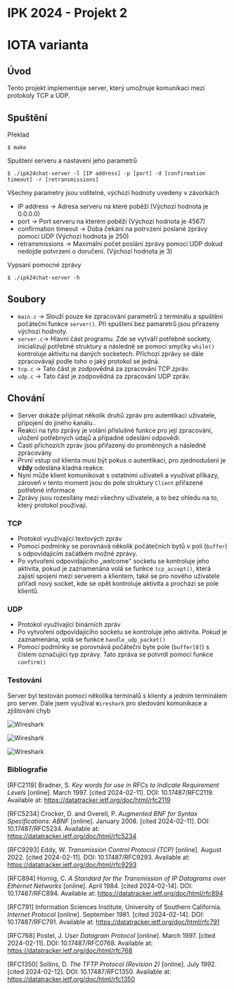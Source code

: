 # IPK 2024 - Projekt 2
# IOTA varianta
 

## Úvod

Tento projekt implementuje server, který umožnuje komunikaci mezi protokoly TCP a UDP.

## Spuštění

Překlad
```console
$ make
```
Spuštení serveru a nastavení jeho parametrů
```console
$ ./ipk24chat-server -l [IP address] -p [port] -d [confirmation timeout] -r [retransmissions]
```
Všechny parametry jsou volitelné, výchozí hodnoty uvedeny v závorkách 
- IP address -> Adresa serveru na které poběží (Výchozí hodnota je 0.0.0.0)
- port -> Port serveru na kterém poběží (Výchozí hodnota je 4567)
- confirmation timeout -> Doba čekání na potrvzení poslané zprávy pomocí UDP (Výchozí hodnota je 250)
- retransmissions -> Maximální počet poslání zprávy pomocí UDP dokud nedojde potvrzení o doručení. (Výchozí hodnota je 3)

Vypsaní pomocné zprávy
```console
$ ./ipk24chat-server -h
```
## Soubory
- `main.c`  -> Slouží pouze ke zpracování parametrů z terminálu a spuštění počáteční funkce `server()`. Při spuštení bez pamaretrů jsou přirazeny výchozí hodnoty.
- `server.c`-> Hlavní část programu. Zde se vytváří potřebné sockety, inicializují potřebné struktury a následně se pomocí smyčky `while()` kontroluje aktivitu na daných socketech. Příchozí zprávy se dále zpracovávají podle toho o jaký protokol se jedná.
- `tcp.c`   -> Tato část je zodpovědná za zpracování TCP zpráv.
- `udp.c`   -> Tato část je zodpovědná za zpracování UDP zpráv.

## Chování
- Server dokáže přijímat několik druhů zpráv pro autentikaci uživatele, připojení do jiného kanálu.. 
- Reakcí na tyto zprávy je volání příslušné funkce pro její zpracování, uložení potřebných údajů a případné odeslání odpovědi. 
- Časti příchozích zpráv jsou přiřazeny do proměnných a následně zpracovány
- První vstup od klienta musí být pokus o autentikaci, pro zjednodušení je __vždy__ odeslána kladná reakce. 
- Nyní může klient komunikovat s ostatními uživateli a využívat příkazy, zároveň v tento moment jsou do pole struktury `Client` přiřazené potřebné informace 
- Zprávy jsou rozesílány mezi všechny uživatele, a to bez ohledu na to, který protokol používají.

### TCP
- Protokol využívající textových zpráv
- Pomocí podmínky se porovnává několík počátečních bytů v poli (`buffer`) s odpovídajícím začátkém možné zprávy.
- Po vytvoření odpovídajícího „welcome" socketu se kontroluje jeho aktivita, pokud je zaznamenána volá se funkce `tcp_accept()`, která zajistí spojení mezi serverem a klientem, také se pro nového uživatele přiřadí nový socket, kde se opět kontroluje aktivita a prochází se pole klientů.

    
### UDP
- Protokol využívající binárních zpráv
- Po vytvoření odpovídajícího socketu se kontroluje jeho aktivita. Pokud je zaznamenána, volá se funkce `handle_udp_packet()`
- Pomocí podmínky se porovnává počáteční byte pole (`buffer[0]`) s číslem označující typ zprávy. Tato zpráva se potvrdí pomocí funkce `confirm()`

### Testování

Server byl testován pomocí několika terminalů s klienty a jedním terminálem pro server. Dále jsem využíval `Wireshark` pro sledování komunikace a zjištování chyb

![Wireshark](https://git.fit.vutbr.cz/xzaple40/ipk24chat-server/raw/branch/main/term.png)

![Wireshark](https://git.fit.vutbr.cz/xzaple40/ipk24chat-server/raw/branch/main/ws1.png)

![Wireshark](https://git.fit.vutbr.cz/xzaple40/ipk24chat-server/raw/branch/main/ws2.png)

### Bibliografie

[RFC2119] Bradner, S. _Key words for use in RFCs to Indicate Requirement Levels_ [online]. March 1997. [cited 2024-02-11]. DOI: 10.17487/RFC2119. Available at: https://datatracker.ietf.org/doc/html/rfc2119

[RFC5234] Crocker, D. and Overell, P. _Augmented BNF for Syntax Specifications: ABNF_ [online]. January 2008. [cited 2024-02-11]. DOI: 10.17487/RFC5234. Available at: https://datatracker.ietf.org/doc/html/rfc5234

[RFC9293] Eddy, W. _Transmission Control Protocol (TCP)_ [online]. August 2022. [cited 2024-02-11]. DOI: 10.17487/RFC9293. Available at: https://datatracker.ietf.org/doc/html/rfc9293

[RFC894] Hornig, C. _A Standard for the Transmission of IP Datagrams over Ethernet Networks_ [online]. April 1984. [cited 2024-02-14]. DOI: 10.17487/RFC894. Available at: https://datatracker.ietf.org/doc/html/rfc894

[RFC791] Information Sciences Institute, University of Southern California. _Internet Protocol_ [online]. September 1981. [cited 2024-02-14]. DOI: 10.17487/RFC791. Available at: https://datatracker.ietf.org/doc/html/rfc791

[RFC768] Postel, J. _User Datagram Protocol_ [online]. March 1997. [cited 2024-02-11]. DOI: 10.17487/RFC0768. Available at: https://datatracker.ietf.org/doc/html/rfc768

[RFC1350] Sollins, D. _The TFTP Protocol (Revision 2)_ [online]. July 1992. [cited 2024-02-12]. DOI: 10.17487/RFC1350. Available at: https://datatracker.ietf.org/doc/html/rfc1350

